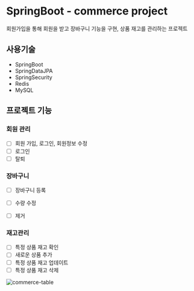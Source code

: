 # SpringBoot - commerce project
회원가입을 통해 회원을 받고 장바구니 기능을 구현, 상품 재고를 관리하는 프로젝트

## 사용기술
- SpringBoot
- SpringDataJPA
- SpringSecurity
- Redis
- MySQL

## 프로젝트 기능
### 회원 관리
- [ ] 회원 가입, 로그인, 회원정보 수정
- [ ] 로그인
- [ ] 탈퇴

### 장바구니
- [ ] 장바구니 등록
- [ ] 수량 수정
- [ ] 제거
  

### 재고관리
- [ ] 특정 상품 재고 확인
- [ ] 새로운 상품 추가
- [ ] 특정 상품 재고 업데이트
- [ ] 특정 상품 재고 삭제

![commerce-table](https://github.com/joony9393/commerce/assets/86875215/31e015cf-2949-4a4d-a14a-baddfb696845)

